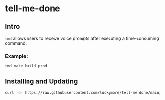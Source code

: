 # tell-me-done

## Intro
`tmd` allows users to receive voice prompts after executing a time-consuming command.

### Example:
```bash
tmd make build-prod
```

## Installing and Updating

```bash
curl -o- https://raw.githubusercontent.com/luckymore/tell-me-done/main/tmd.bash | bash
```
